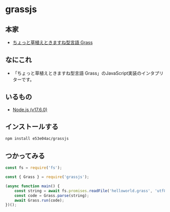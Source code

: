 # grassjs

## 本家

- [ちょっと草植えときますね型言語 Grass](http://www.blue.sky.or.jp/grass/)

## なにこれ

- 「ちょっと草植えときますね型言語 Grass」のJavaScript実装のインタプリターです。

## いるもの

- [Node.js (v17.6.0)](https://nodejs.org/en/)

## インストールする

~~~~~ sh
npm install e53e04ac/grassjs
~~~~~

## つかってみる

~~~~~ js
const fs = require('fs');

const { Grass } = require('grassjs');

(async function main() {
    const string = await fs.promises.readFile('helloworld.grass', 'utf8');
    const code = Grass.parse(string);
    await Grass.run(code);
})();
~~~~~
